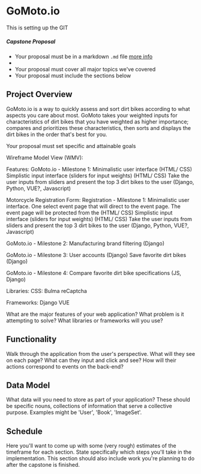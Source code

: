 # GoMoto.io

This is setting up the GIT


##### Capstone Proposal


- Your proposal must be in a markdown `.md` file [more info](https://help.github.com/articles/basic-writing-and-formatting-syntax/)
- 
- Your proposal must cover all major topics we've covered
- Your proposal must include the sections below


## Project Overview

GoMoto.io is a way to quickly assess and sort dirt bikes according to what aspects you care about most. GoMoto takes your weighted inputs for characteristics of dirt bikes that you have weighted as higher importance; compares and prioritizes these characteristics, then sorts and displays the dirt bikes in the order that's best for you.

Your proposal must set specific and attainable goals

Wireframe Model View (WMV):

Features:
   GoMoto.io - Milestone 1:
    Minimalistic user interface (HTML/ CSS)
    Simplistic input interface (sliders for input weights) (HTML/ CSS)
    Take the user inputs from sliders and present the top 3 dirt bikes to the user (Django, Python, VUE?, Javascript)
    
Motorcycle Registration Form:
    Registration - Milestone 1:
    Minimalistic user interface. One select event page that will direct to the event page. The event page will be protected from the (HTML/ CSS)
    Simplistic input interface (sliders for input weights) (HTML/ CSS)
    Take the user inputs from sliders and present the top 3 dirt bikes to the user (Django, Python, VUE?, Javascript)

    
   GoMoto.io - Milestone 2:
    Manufacturing brand filtering (Django)

   GoMoto.io - Milestone 3:
    User accounts (Django)
    Save favorite dirt bikes (Django)

   GoMoto.io - Milestone 4:
    Compare favorite dirt bike specifications (JS, Django)


Libraries:
    CSS:
        Bulma
        reCaptcha

Frameworks:
    Django
    VUE
 



What are the major features of your web application? What problem is it attempting to solve? What libraries or frameworks will you use?

## Functionality

Walk through the application from the user's perspective. What will they see on each page? What can they input and click and see? How will their actions correspond to events on the back-end?

## Data Model

What data will you need to store as part of your application? These should be specific nouns, collections of information that serve a collective purpose. Examples might be 'User', 'Book', 'ImageSet'.

## Schedule

Here you'll want to come up with some (very rough) estimates of the timeframe for each section. State specifically which steps you'll take in the implementation. This section should also include work you're planning to do after the capstone is finished.





